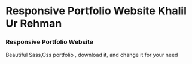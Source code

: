 # Responsive Portfolio Website Khalil Ur Rehman

###  Responsive Portfolio Website
Beautiful Sass,Css portfolio , download it, and change it for your need


